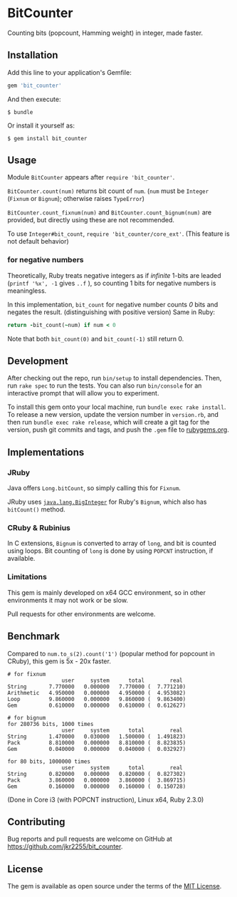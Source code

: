 # BitCounter

Counting bits (popcount, Hamming weight) in integer, made faster.

## Installation

Add this line to your application's Gemfile:

```ruby
gem 'bit_counter'
```

And then execute:

    $ bundle

Or install it yourself as:

    $ gem install bit_counter

## Usage

Module `BitCounter` appears after `require 'bit_counter'`.

`BitCounter.count(num)` returns bit count of `num`. (`num` must be `Integer` (`Fixnum` or `Bignum`); otherwise raises `TypeError`)

`BitCounter.count_fixnum(num)` and `BitCounter.count_bignum(num)` are provided, but directly using these are not recommended.

To use `Integer#bit_count`, `require 'bit_counter/core_ext'`. (This feature is not default behavior)

### for negative numbers
Theoretically, Ruby treats negative integers as if *infinite* 1-bits are leaded (`printf '%x', -1` gives `..f` ),
so counting 1 bits for negative numbers is meaningless.

In this implementation, `bit_count` for negative number counts *0* bits and negates the result. (distinguishing with positive version) Same in Ruby:
```rb
return -bit_count(~num) if num < 0
```

Note that both `bit_count(0)` and `bit_count(-1)` still return 0.

## Development

After checking out the repo, run `bin/setup` to install dependencies. Then, run `rake spec` to run the tests. You can also run `bin/console` for an interactive prompt that will allow you to experiment.

To install this gem onto your local machine, run `bundle exec rake install`. To release a new version, update the version number in `version.rb`, and then run `bundle exec rake release`, which will create a git tag for the version, push git commits and tags, and push the `.gem` file to [rubygems.org](https://rubygems.org).

## Implementations

### JRuby
Java offers `Long.bitCount`, so simply calling this for `Fixnum`.

JRuby uses [`java.lang.BigInteger`](https://docs.oracle.com/javase/7/docs/api/java/math/BigInteger.html) for Ruby's `Bignum`, which also has `bitCount()` method.

### CRuby & Rubinius
In C extensions, `Bignum` is converted to array of `long`, and bit is counted using loops.
Bit counting of `long` is done by using `POPCNT` instruction, if available.

### Limitations
This gem is mainly developed on x64 GCC environment, so in other environments it may not work or be slow.

Pull requests for other environments are welcome.

## Benchmark
Compared to `num.to_s(2).count('1')` (popular method for popcount in CRuby), this gem is 5x - 20x faster.

```
# for fixnum
                 user     system      total        real
String       7.770000   0.000000   7.770000 (  7.771210)
Arithmetic   4.950000   0.000000   4.950000 (  4.953082)
Loop         9.860000   0.000000   9.860000 (  9.863400)
Gem          0.610000   0.000000   0.610000 (  0.612627)

# for bignum
for 280736 bits, 1000 times
                 user     system      total        real
String       1.470000   0.030000   1.500000 (  1.491823)
Pack         8.810000   0.000000   8.810000 (  8.823835)
Gem          0.040000   0.000000   0.040000 (  0.032927)

for 80 bits, 1000000 times
                 user     system      total        real
String       0.820000   0.000000   0.820000 (  0.827302)
Pack         3.860000   0.000000   3.860000 (  3.869715)
Gem          0.160000   0.000000   0.160000 (  0.150728)

```

(Done in Core i3 (with POPCNT instruction), Linux x64, Ruby 2.3.0)

## Contributing

Bug reports and pull requests are welcome on GitHub at https://github.com/jkr2255/bit_counter.


## License

The gem is available as open source under the terms of the [MIT License](http://opensource.org/licenses/MIT).

